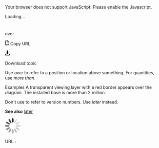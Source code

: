 Your browser does not support JavaScript. Please enable the Javascript.

Loading...

# 

over

![Copy URL](media/over/Copy.png)
Copy URL

![Download](media/over/Download.png)

Download topic

Use *over* to refer to a position or location above something. For quantities, use *more than*. 

Examples
A transparent viewing layer with a red border appears over the diagram.
The installed base is more than 2 million. 

Don't use to refer to version numbers. Use *later* instead.

**See also** [later](https://worldready.cloudapp.net/Styleguide/Read?id=1413&topicid=5476)

![In progress](media/over/activity-large.gif)

URL :
